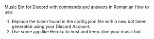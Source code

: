 Music Bot for Discord with commands and answers in Romanian
How to use: 
1. Replace the token found in the config.json file with a new bot token generated using your Discord Account.
2. Use some app like Heroku to host and keep alive your music bot.
